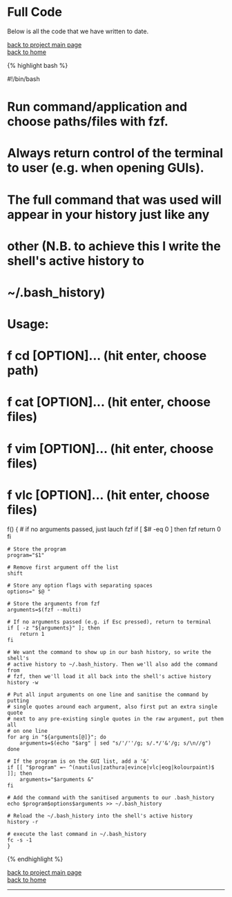 # Full Code
Below is all the code that we have written to date.

[back to project main page](./fzf_launcher.md)\
[back to home](../index.md)

{% highlight bash %}

#!/bin/bash

# Run command/application and choose paths/files with fzf.
# Always return control of the terminal to user (e.g. when opening GUIs).
# The full command that was used will appear in your history just like any
# other (N.B. to achieve this I write the shell's active history to
# ~/.bash_history)
#
# Usage:
# f cd [OPTION]... (hit enter, choose path)
# f cat [OPTION]... (hit enter, choose files)
# f vim [OPTION]... (hit enter, choose files)
# f vlc [OPTION]... (hit enter, choose files)

f() {
    # if no arguments passed, just lauch fzf
    if [ $# -eq 0 ]
    then
        fzf
        return 0
    fi

    # Store the program
    program="$1"

    # Remove first argument off the list
    shift

    # Store any option flags with separating spaces
    options=" $@ "

    # Store the arguments from fzf
    arguments=$(fzf --multi)

    # If no arguments passed (e.g. if Esc pressed), return to terminal
    if [ -z "${arguments}" ]; then
        return 1
    fi

    # We want the command to show up in our bash history, so write the shell's
    # active history to ~/.bash_history. Then we'll also add the command from
    # fzf, then we'll load it all back into the shell's active history
    history -w

    # Put all input arguments on one line and sanitise the command by putting
    # single quotes around each argument, also first put an extra single quote
    # next to any pre-existing single quotes in the raw argument, put them all
    # on one line
    for arg in "${arguments[@]}"; do
        arguments=$(echo "$arg" | sed "s/'/''/g; s/.*/'&'/g; s/\n//g")
    done

    # If the program is on the GUI list, add a '&'
    if [[ "$program" =~ ^(nautilus|zathura|evince|vlc|eog|kolourpaint)$ ]]; then
        arguments="$arguments &"
    fi

    # Add the command with the sanitised arguments to our .bash_history
    echo $program$options$arguments >> ~/.bash_history

    # Reload the ~/.bash_history into the shell's active history
    history -r

    # execute the last command in ~/.bash_history
    fc -s -1
    }

{% endhighlight %}

[back to project main page](./fzf_launcher.md)\
[back to home](../index.md)

---
<script src="https://utteranc.es/client.js"
        repo="Matt-A-Bennett/Matt-A-Bennett.github.io"
        issue-term="https://matt-a-bennett.github.io/fzf_launcher/full_code.html"
        theme="github-light"
        crossorigin="anonymous"
        async>
</script>

